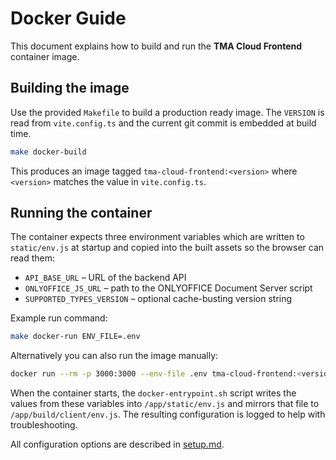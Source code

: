 # Docker Guide

This document explains how to build and run the **TMA Cloud Frontend** container image.

## Building the image

Use the provided `Makefile` to build a production ready image. The
`VERSION` is read from `vite.config.ts` and the current git commit is
embedded at build time.

```bash
make docker-build
```

This produces an image tagged `tma-cloud-frontend:<version>` where
`<version>` matches the value in `vite.config.ts`.

## Running the container

The container expects three environment variables which are written to `static/env.js` at startup and
copied into the built assets so the browser can read them:

- `API_BASE_URL` – URL of the backend API
- `ONLYOFFICE_JS_URL` – path to the ONLYOFFICE Document Server script
- `SUPPORTED_TYPES_VERSION` – optional cache-busting version string

Example run command:

```bash
make docker-run ENV_FILE=.env
```

Alternatively you can also run the image manually:

```bash
docker run --rm -p 3000:3000 --env-file .env tma-cloud-frontend:<version>
```

When the container starts, the `docker-entrypoint.sh` script writes the values
from these variables into `/app/static/env.js` and mirrors that file to
`/app/build/client/env.js`. The resulting configuration is logged to help with
troubleshooting.

All configuration options are described in [setup.md](setup.md).
